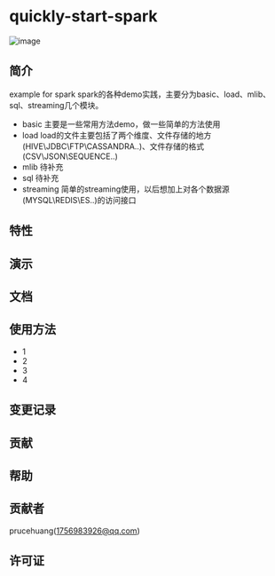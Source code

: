 # quickly-start-spark
![image](http://spark.apache.org/images/spark-logo-trademark.png)

## 简介
example for spark
spark的各种demo实践，主要分为basic、load、mlib、sql、streaming几个模块。
- basic
    主要是一些常用方法demo，做一些简单的方法使用
- load
  load的文件主要包括了两个维度、文件存储的地方(HIVE\JDBC\FTP\CASSANDRA..)、文件存储的格式(CSV\JSON\SEQUENCE..)    
- mlib
    待补充
- sql
    待补充
- streaming
    简单的streaming使用，以后想加上对各个数据源(MYSQL\REDIS\ES..)的访问接口

## 特性
## 演示
## 文档
## 使用方法
- 1
- 2
- 3
- 4
## 变更记录

## 贡献

## 帮助

## 贡献者
prucehuang(1756983926@qq.com)

## 许可证
